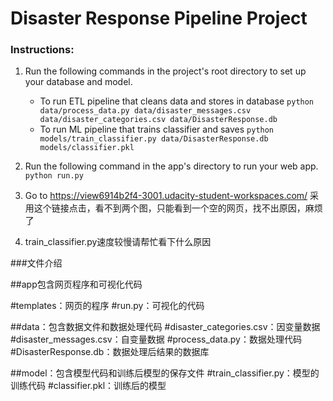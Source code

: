 # Disaster Response Pipeline Project

### Instructions:
1. Run the following commands in the project's root directory to set up your database and model.

    - To run ETL pipeline that cleans data and stores in database
        `python data/process_data.py data/disaster_messages.csv data/disaster_categories.csv data/DisasterResponse.db`
    - To run ML pipeline that trains classifier and saves
        `python models/train_classifier.py data/DisasterResponse.db models/classifier.pkl`

2. Run the following command in the app's directory to run your web app.
    `python run.py`

3. Go to https://view6914b2f4-3001.udacity-student-workspaces.com/ 采用这个链接点击，看不到两个图，只能看到一个空的网页，找不出原因，麻烦了

4. train_classifier.py速度较慢请帮忙看下什么原因

###文件介绍

##app包含网页程序和可视化代码

#templates：网页的程序
#run.py：可视化的代码

##data：包含数据文件和数据处理代码
#disaster_categories.csv：因变量数据
#disaster_messages.csv：自变量数据
#process_data.py：数据处理代码
#DisasterResponse.db：数据处理后结果的数据库

##model：包含模型代码和训练后模型的保存文件
#train_classifier.py：模型的训练代码
#classifier.pkl：训练后的模型
